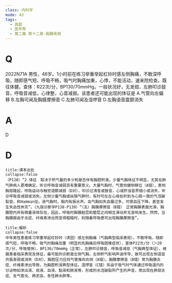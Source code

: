 ```yaml
---
class: 内科学
mode: A3
tags:
  - 真题
  - 医考帮
  - 第二篇-第十二章-胸膜疾病
---
```


# Q
2022N71A 男性，46岁。1小时前在练习举重举起杠铃时感左侧胸痛，不敢深呼吸，随即感气短、呼吸不畅，吸气时胸痛加重，心悸，不能活动，速来院检查。既往体健。查体：R22次/分，BP130/70mmHg，一般状况好，无发绀，左肺叩诊鼓音，呼吸音减低，心律整，心音减弱。该患者还可能出现的体征是
A.气管向左偏移
B.左胸可闻及胸膜摩擦音
C.左肺可闻及湿啰音
D.左胸语音震颤消失

# A
D
# D
```ad-note
title:课本出处
collapse:false
（P120）“2.体征　取决于积气量的多少和是否伴有胸腔积液。少量气胸体征不明显，尤其在肺气肿病人更难确定，听诊呼吸音减弱具有重要意义。大量气胸时，气管向健侧移位（A错），患侧胸部隆起，呼吸运动与触觉语颤减弱（D对），叩诊过清音或鼓音，心或肝浊音界缩小或消失，听诊呼吸音减弱或消失。左侧少量气胸或纵隔气肿时，有时可在左心缘处听到与心跳一致的气泡破裂音，称Hamman征。液气胸时，胸内有振水声。血气胸如失血量过多，可使血压下降，甚至发生失血性休克”。（九版诊断学P138-P139）“（五）胸膜摩擦音（B错）　正常胸膜表面光滑，胸膜腔内并有微量液体存在，因此，呼吸时胸膜脏层和壁层之间相互滑动并无音响发生。然而，当胸膜面由于炎症、纤维素渗出而变得粗糙时，则随着呼吸便可出现胸膜摩擦音”。
```

```ad-summary
title:解析
collapse:false
中年男性患者练习举重举起杠铃时（诱因）感左侧胸痛（气胸典型临床表现），不敢呼吸，随即感气短，呼吸不畅，吸气时胸痛加重（明显的先胸痛后呼吸困难症状），查体P22次/分（＞20次/分，呼吸增快），BP130/70mmHg（正常），左肺叩诊鼓音，呼吸音减低（气胸典型体征），根据患者临床表现及体征，最可能的诊断是左侧气胸，左侧积气影响声波传导，故可出现左侧语音共振渐弱或消失（D对），胸腔压力应将气管推向右侧（A错）。胸膜摩擦音（B错）常为胸膜炎症、纤维素渗出导致，为胸腔积液典型体征。湿啰音（C错）系由于吸气时气体通过呼吸道内的分泌物如渗出液、痰液、血液、黏液和脓液等，形成的水泡破裂所产生的声音，常出现在肺部炎症、支气管炎、肺淤血、急性肺水肿等。
```

